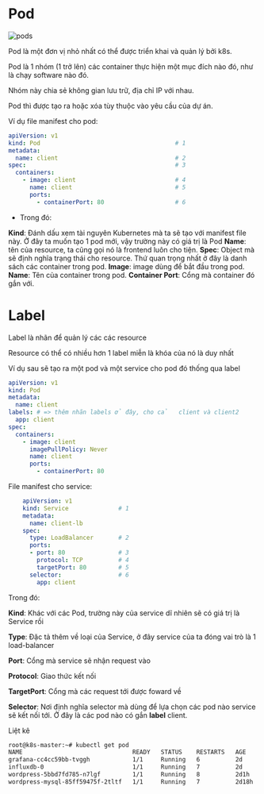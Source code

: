 
# Pod

![pods](https://viblo.asia/uploads/b6c657ee-bd66-4776-9360-93f04dc408f3.png)

Pod là một đơn vị nhỏ nhất có thể được triển khai và quản lý bởi k8s.

Pod là 1 nhóm (1 trở lên) các container thực hiện một mục đích
nào đó, như là chạy software nào đó.

Nhóm này chia sẻ không gian lưu trữ, địa chỉ IP với nhau.

Pod thì được tạo ra hoặc xóa tùy thuộc vào yêu cầu của dự án.

Ví dụ file manifest cho pod:

  ```yaml
  apiVersion: v1
  kind: Pod                                      # 1
  metadata:
    name: client                                 # 2
  spec:                                          # 3
    containers:
      - image: client                            # 4
        name: client                             # 5
        ports:
          - containerPort: 80                    # 6
  ```

* Trong đó:

**Kind**: Đánh dấu xem tài nguyên Kubernetes mà ta sẽ tạo với manifest file này. Ở đây ta muốn tạo 1 pod mới, vậy trường này có giá trị là Pod
**Name**: tên của resource, ta cũng gọi nó là frontend luôn cho tiện.
**Spec**: Object mà sẽ định nghĩa trạng thái cho resource. Thứ quan trọng nhất ở đây là danh sách các container trong pod.
**Image**: image dùng để bắt đầu trong pod.
**Name**: Tên của container trong pod.
**Container Port**: Cổng mà container đó gắn với.

# Label

Label là nhãn để quản lý các các resource

Resource có thể có nhiều hơn 1 label miễn là khóa của nó là duy nhất

Ví dụ sau sẽ tạo ra một pod và một service cho pod đó thống qua label

  ```yaml
  apiVersion: v1
  kind: Pod
  metadata:
    name: client
  labels: # => thêm nhãn labels ở đây, cho cả   client và client2
    app: client
  spec:
    containers:
      - image: client
        imagePullPolicy: Never
        name: client
        ports:
          - containerPort: 80
  ```

File manifest cho service:

```yaml
    apiVersion: v1
    kind: Service              # 1
    metadata:
      name: client-lb
    spec:
      type: LoadBalancer       # 2
      ports:
      - port: 80               # 3
        protocol: TCP          # 4
        targetPort: 80         # 5
      selector:                # 6
        app: client
```

Trong đó:

**Kind**: Khác với các Pod, trường này của service dĩ nhiên sẽ có giá trị là Service rồi

**Type**: Đặc tả thêm về loại của Service, ở đây service của ta đóng vai trò là 1 load-balancer

**Port**: Cổng mà service sẽ nhận request vào

**Protocol**: Giao thức kết nối

 **TargetPort**: Cổng mà các request tới được foward về

 **Selector**: Nơi định nghĩa selector mà dùng để lựa chọn các pod nào service sẽ kết nối tới. Ở đây là các pod nào có gắn
 **label** client.

Liệt kê

```md
root@k8s-master:~# kubectl get pod
NAME                               READY   STATUS    RESTARTS   AGE
grafana-cc4cc59bb-tvggh            1/1     Running   6          2d
influxdb-0                         1/1     Running   7          2d
wordpress-5bbd7fd785-n7lgf         1/1     Running   8          2d1h
wordpress-mysql-85ff59475f-2tltf   1/1     Running   7          2d18h
```
